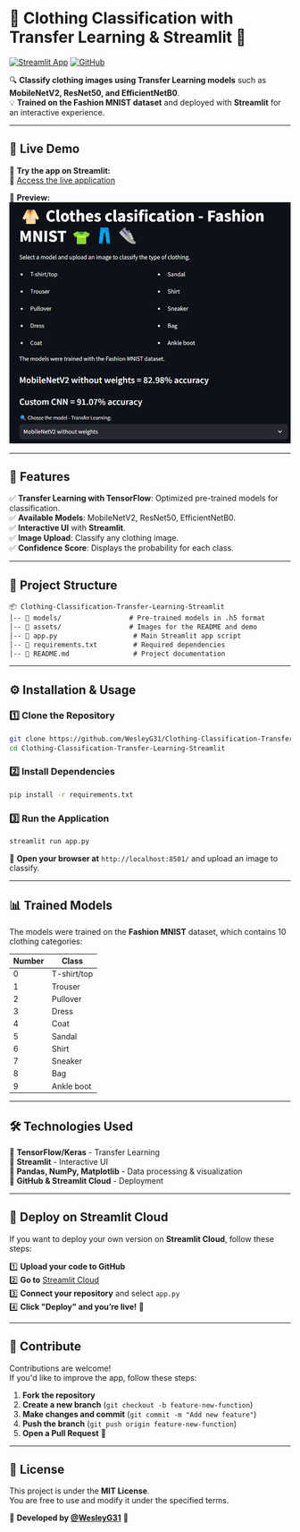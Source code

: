 # 👕 Clothing Classification with Transfer Learning & Streamlit 🚀

[![Streamlit App](https://img.shields.io/badge/Streamlit-Live_App-red?style=for-the-badge&logo=streamlit)](https://clothing-classification-transfer-learning-app-jy3mmkhzjd5suvos.streamlit.app/)
[![GitHub](https://img.shields.io/github/stars/WesleyG31/Clothing-Classification-Transfer-Learning-Streamlit?style=for-the-badge&logo=github)](https://github.com/WesleyG31/Clothing-Classification-Transfer-Learning-Streamlit)

🔍 **Classify clothing images using Transfer Learning models** such as **MobileNetV2, ResNet50, and EfficientNetB0**.  
💡 **Trained on the Fashion MNIST dataset** and deployed with **Streamlit** for an interactive experience.

---

## 🚀 **Live Demo**
🎯 **Try the app on Streamlit:**  
🔗 [Access the live application](https://clothing-classification-transfer-learning-app-jy3mmkhzjd5suvos.streamlit.app/)

📸 **Preview:**  
![App Screenshot](https://raw.githubusercontent.com/WesleyG31/Clothing-Classification-Transfer-Learning-Streamlit/main/assets/demo.png)  

---

## 📌 **Features**
✅ **Transfer Learning with TensorFlow**: Optimized pre-trained models for classification.  
✅ **Available Models**: MobileNetV2, ResNet50, EfficientNetB0.  
✅ **Interactive UI** with **Streamlit**.  
✅ **Image Upload**: Classify any clothing image.  
✅ **Confidence Score**: Displays the probability for each class.  

---

## 📂 **Project Structure**
```
📦 Clothing-Classification-Transfer-Learning-Streamlit
│-- 📂 models/                 # Pre-trained models in .h5 format
│-- 📂 assets/                 # Images for the README and demo
│-- 📜 app.py                   # Main Streamlit app script
│-- 📜 requirements.txt         # Required dependencies
│-- 📜 README.md                # Project documentation
```

---

## ⚙️ **Installation & Usage**
### 1️⃣ **Clone the Repository**
```bash
git clone https://github.com/WesleyG31/Clothing-Classification-Transfer-Learning-Streamlit.git
cd Clothing-Classification-Transfer-Learning-Streamlit
```

### 2️⃣ **Install Dependencies**
```bash
pip install -r requirements.txt
```

### 3️⃣ **Run the Application**
```bash
streamlit run app.py
```

📌 **Open your browser at** `http://localhost:8501/` and upload an image to classify.

---

## 📊 **Trained Models**
The models were trained on the **Fashion MNIST** dataset, which contains 10 clothing categories:

| Number | Class        |
|--------|-------------|
| 0      | T-shirt/top |
| 1      | Trouser     |
| 2      | Pullover    |
| 3      | Dress       |
| 4      | Coat        |
| 5      | Sandal      |
| 6      | Shirt       |
| 7      | Sneaker     |
| 8      | Bag         |
| 9      | Ankle boot  |

---

## 🛠 **Technologies Used**
🔹 **TensorFlow/Keras** - Transfer Learning  
🔹 **Streamlit** - Interactive UI  
🔹 **Pandas, NumPy, Matplotlib** - Data processing & visualization  
🔹 **GitHub & Streamlit Cloud** - Deployment  

---

## 🚀 **Deploy on Streamlit Cloud**
If you want to deploy your own version on **Streamlit Cloud**, follow these steps:

1️⃣ **Upload your code to GitHub**  
2️⃣ **Go to** [Streamlit Cloud](https://share.streamlit.io/)  
3️⃣ **Connect your repository** and select `app.py`  
4️⃣ **Click "Deploy" and you’re live!** 🎉  

---

## 🤝 **Contribute**
Contributions are welcome!  
If you'd like to improve the app, follow these steps:

1. **Fork the repository**  
2. **Create a new branch** (`git checkout -b feature-new-function`)  
3. **Make changes and commit** (`git commit -m "Add new feature"`)  
4. **Push the branch** (`git push origin feature-new-function`)  
5. **Open a Pull Request** 🚀  

---

## 📜 **License**
This project is under the **MIT License**.  
You are free to use and modify it under the specified terms.  

📌 **Developed by [@WesleyG31](https://github.com/WesleyG31)** 🚀  
